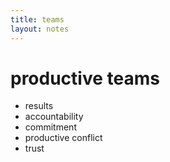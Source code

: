```yaml
---
title: teams
layout: notes
---
```


# productive teams
- results
- accountability
- commitment
- productive conflict
- trust
